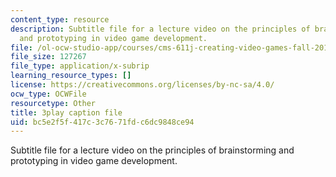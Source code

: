 ```yaml
---
content_type: resource
description: Subtitle file for a lecture video on the principles of brainstorming
  and prototyping in video game development.
file: /ol-ocw-studio-app/courses/cms-611j-creating-video-games-fall-2014/bc5e2f5f417c3c7671fdc6dc9848ce94_j8ZGpRo8jd4.srt
file_size: 127267
file_type: application/x-subrip
learning_resource_types: []
license: https://creativecommons.org/licenses/by-nc-sa/4.0/
ocw_type: OCWFile
resourcetype: Other
title: 3play caption file
uid: bc5e2f5f-417c-3c76-71fd-c6dc9848ce94
---
```

Subtitle file for a lecture video on the principles of brainstorming and prototyping in video game development.